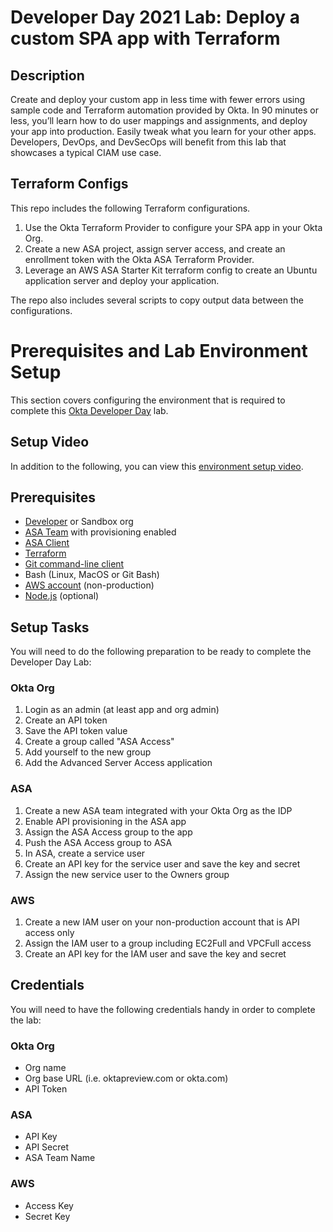 # Developer Day 2021 Lab: Deploy a custom SPA app with Terraform

## Description
Create and deploy your custom app in less time with fewer errors using sample code and Terraform automation provided by Okta. In 90 minutes or less, you’ll learn how to do user mappings and assignments, and deploy your app into production. Easily tweak what you learn for your other apps. Developers, DevOps, and DevSecOps will benefit from this lab that showcases a typical CIAM use case.
## Terraform Configs
This repo includes the following Terraform configurations.
1. Use the Okta Terraform Provider to configure your SPA app in your Okta Org.
2. Create a new ASA project, assign server access, and create an enrollment token with the Okta ASA Terraform Provider.
3. Leverage an AWS ASA Starter Kit terraform config to create an Ubuntu application server and deploy your application.

The repo also includes several scripts to copy output data between the configurations.
# Prerequisites and Lab Environment Setup
This section covers configuring the environment that is required to complete this [Okta Developer Day](https://www.okta.com/developerday/) lab.
## Setup Video
In addition to the following, you can view this [environment setup video](https://www.youtube.com/watch?v=zhVWF4cKgW0).
## Prerequisites
- [Developer](https://developer.okta.com/signup/) or Sandbox org
- [ASA Team](https://app.scaleft.com/p/signupV2) with provisioning enabled
- [ASA Client](https://help.okta.com/asa/en-us/Content/Topics/Adv_Server_Access/docs/sft.htm)
- [Terraform](https://www.terraform.io/downloads.html)
- [Git command-line client](https://git-scm.com/downloads)
- Bash (Linux, MacOS or Git Bash)
- [AWS account](https://aws.amazon.com/free) (non-production)
- [Node.js](https://nodejs.org/en/download/) (optional)


## Setup Tasks
You will need to do the following preparation to be ready to complete the Developer Day Lab:
### Okta Org
1. Login as an admin (at least app and org admin)
2. Create an API token
3. Save the API token value
4. Create a group called "ASA Access"
5. Add yourself to the new group
6. Add the Advanced Server Access application
### ASA
1. Create a new ASA team integrated with your Okta Org as the IDP
2. Enable API provisioning in the ASA app
3. Assign the ASA Access group to the app
4. Push the ASA Access group to ASA
5. In ASA, create a service user
6. Create an API key for the service user and save the key and secret
7. Assign the new service user to the Owners group
### AWS
1. Create a new IAM user on your non-production account that is API access only
2. Assign the IAM user to a group including EC2Full and VPCFull access
3. Create an API key for the IAM user and save the key and secret

## Credentials
You will need to have the following credentials handy in order to complete the lab:
### Okta Org
- Org name
- Org base URL (i.e. oktapreview.com or okta.com)
- API Token
### ASA
- API Key
- API Secret
- ASA Team Name
### AWS
- Access Key
- Secret Key
